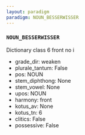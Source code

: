 ```yaml
---
layout: paradigm
paradigm: NOUN_BESSERWISSER
---
```

### ` NOUN_BESSERWISSER `

Dictionary class 6 front no i
* grade_dir: weaken
* plurale_tantum: False
* pos: NOUN
* stem_diphthong: None
* stem_vowel: None
* upos: NOUN
* harmony: front
* kotus_av: None
* kotus_tn: 6
* clitics: False
* possessive: False
